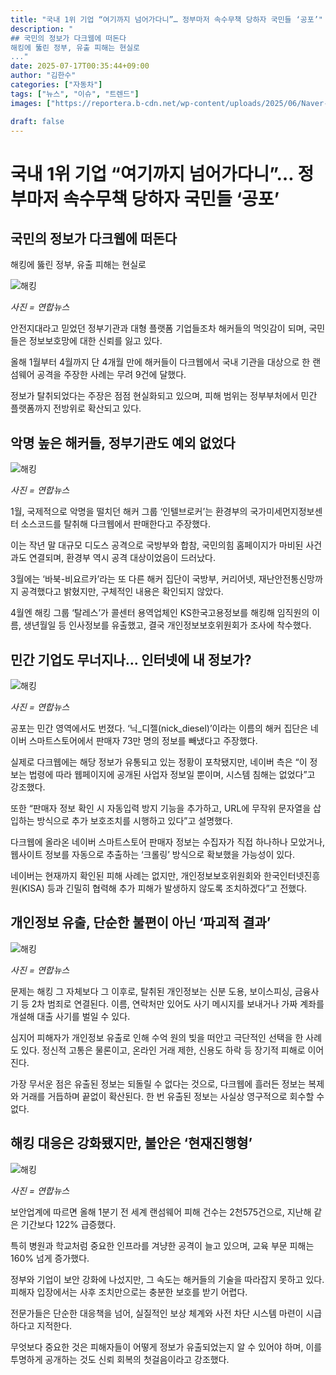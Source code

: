 ```yaml
---
title: "국내 1위 기업 “여기까지 넘어가다니”… 정부마저 속수무책 당하자 국민들 ‘공포’"
description: "
## 국민의 정보가 다크웹에 떠돈다
해킹에 뚫린 정부, 유출 피해는 현실로
..."
date: 2025-07-17T00:35:44+09:00
author: "김한수"
categories: ["자동차"]
tags: ["뉴스", "이슈", "트렌드"]
images: ["https://reportera.b-cdn.net/wp-content/uploads/2025/06/Naver-Smart-Store-Information-Leak-1024x576.jpg"]

draft: false
---
```


# 국내 1위 기업 “여기까지 넘어가다니”… 정부마저 속수무책 당하자 국민들 ‘공포’


## 국민의 정보가 다크웹에 떠돈다
해킹에 뚫린 정부, 유출 피해는 현실로


![해킹](https://reportera.b-cdn.net/wp-content/uploads/2025/06/Naver-Smart-Store-Information-Leak-1024x576.jpg)

*사진 = 연합뉴스*

안전지대라고 믿었던 정부기관과 대형 플랫폼 기업들조차 해커들의 먹잇감이 되며, 국민들은 정보보호망에 대한 신뢰를 잃고 있다.

올해 1월부터 4월까지 단 4개월 만에 해커들이 다크웹에서 국내 기관을 대상으로 한 랜섬웨어 공격을 주장한 사례는 무려 9건에 달했다.

정보가 탈취되었다는 주장은 점점 현실화되고 있으며, 피해 범위는 정부부처에서 민간 플랫폼까지 전방위로 확산되고 있다.


## 악명 높은 해커들, 정부기관도 예외 없었다


![해킹](https://reportera.b-cdn.net/wp-content/uploads/2025/06/환경부-1024x576.jpg)

*사진 = 연합뉴스*

1월, 국제적으로 악명을 떨치던 해커 그룹 ‘인텔브로커’는 환경부의 국가미세먼지정보센터 소스코드를 탈취해 다크웹에서 판매한다고 주장했다.

이는 작년 말 대규모 디도스 공격으로 국방부와 합참, 국민의힘 홈페이지가 마비된 사건과도 연결되며, 환경부 역시 공격 대상이었음이 드러났다.

3월에는 ‘바북-비요르카’라는 또 다른 해커 집단이 국방부, 커리어넷, 재난안전통신망까지 공격했다고 밝혔지만, 구체적인 내용은 확인되지 않았다.

4월엔 해킹 그룹 ‘탈레스’가 콜센터 용역업체인 KS한국고용정보를 해킹해 임직원의 이름, 생년월일 등 인사정보를 유출했고, 결국 개인정보보호위원회가 조사에 착수했다.


## 민간 기업도 무너지나… 인터넷에 내 정보가?


![해킹](https://reportera.b-cdn.net/wp-content/uploads/2025/06/네이버-1-1024x687.jpg)

*사진 = 연합뉴스*

공포는 민간 영역에서도 번졌다. ‘닉_디젤(nick_diesel)’이라는 이름의 해커 집단은 네이버 스마트스토어에서 판매자 73만 명의 정보를 빼냈다고 주장했다.

실제로 다크웹에는 해당 정보가 유통되고 있는 정황이 포착됐지만, 네이버 측은 “이 정보는 법령에 따라 웹페이지에 공개된 사업자 정보일 뿐이며, 시스템 침해는 없었다”고 강조했다.

또한 “판매자 정보 확인 시 자동입력 방지 기능을 추가하고, URL에 무작위 문자열을 삽입하는 방식으로 추가 보호조치를 시행하고 있다”고 설명했다.

다크웹에 올라온 네이버 스마트스토어 판매자 정보는 수집자가 직접 하나하나 모았거나, 웹사이트 정보를 자동으로 추출하는 ‘크롤링’ 방식으로 확보했을 가능성이 있다.

네이버는 현재까지 확인된 피해 사례는 없지만, 개인정보보호위원회와 한국인터넷진흥원(KISA) 등과 긴밀히 협력해 추가 피해가 발생하지 않도록 조치하겠다”고 전했다.


## 개인정보 유출, 단순한 불편이 아닌 ‘파괴적 결과’


![해킹](https://reportera.b-cdn.net/wp-content/uploads/2025/06/개인정보유출-1-1024x576.jpg)

*사진 = 연합뉴스*

문제는 해킹 그 자체보다 그 이후로, 탈취된 개인정보는 신분 도용, 보이스피싱, 금융사기 등 2차 범죄로 연결된다. 이름, 연락처만 있어도 사기 메시지를 보내거나 가짜 계좌를 개설해 대출 사기를 벌일 수 있다.

심지어 피해자가 개인정보 유출로 인해 수억 원의 빚을 떠안고 극단적인 선택을 한 사례도 있다. 정신적 고통은 물론이고, 온라인 거래 제한, 신용도 하락 등 장기적 피해로 이어진다.

가장 무서운 점은 유출된 정보는 되돌릴 수 없다는 것으로, 다크웹에 흘러든 정보는 복제와 거래를 거듭하며 끝없이 확산된다. 한 번 유출된 정보는 사실상 영구적으로 회수할 수 없다.


## 해킹 대응은 강화됐지만, 불안은 ‘현재진행형’


![해킹](https://reportera.b-cdn.net/wp-content/uploads/2025/06/해킹-1-1024x682.jpg)

*사진 = 연합뉴스*

보안업계에 따르면 올해 1분기 전 세계 랜섬웨어 피해 건수는 2천575건으로, 지난해 같은 기간보다 122% 급증했다.

특히 병원과 학교처럼 중요한 인프라를 겨냥한 공격이 늘고 있으며, 교육 부문 피해는 160% 넘게 증가했다.

정부와 기업이 보안 강화에 나섰지만, 그 속도는 해커들의 기술을 따라잡지 못하고 있다. 피해자 입장에서는 사후 조치만으로는 충분한 보호를 받기 어렵다.

전문가들은 단순한 대응책을 넘어, 실질적인 보상 체계와 사전 차단 시스템 마련이 시급하다고 지적한다.

무엇보다 중요한 것은 피해자들이 어떻게 정보가 유출되었는지 알 수 있어야 하며, 이를 투명하게 공개하는 것도 신뢰 회복의 첫걸음이라고 강조했다.
